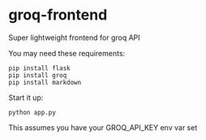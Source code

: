 # groq-frontend
Super lightweight frontend for groq API

You may need these requirements:

```
pip install flask
pip install groq
pip install markdown
```

Start it up:

```
python app.py
```

This assumes you have your GROQ_API_KEY env var set

